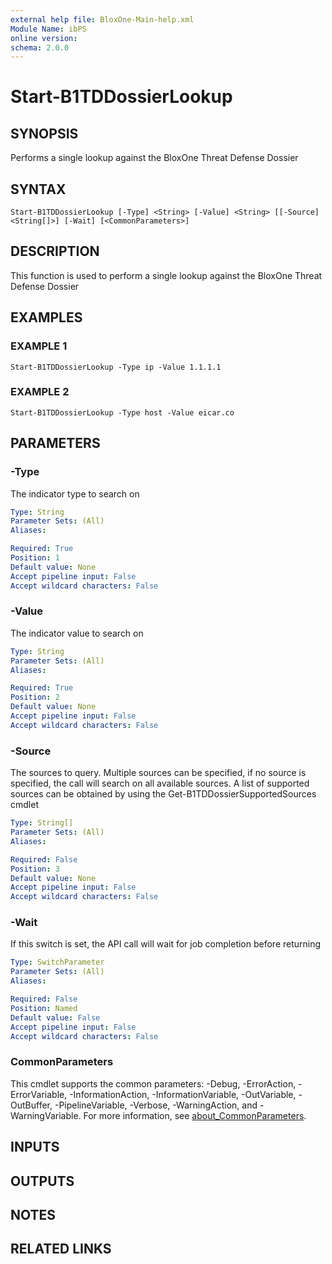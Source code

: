 ```yaml
---
external help file: BloxOne-Main-help.xml
Module Name: ibPS
online version:
schema: 2.0.0
---
```


# Start-B1TDDossierLookup

## SYNOPSIS
Performs a single lookup against the BloxOne Threat Defense Dossier

## SYNTAX

```
Start-B1TDDossierLookup [-Type] <String> [-Value] <String> [[-Source] <String[]>] [-Wait] [<CommonParameters>]
```

## DESCRIPTION
This function is used to perform a single lookup against the BloxOne Threat Defense Dossier

## EXAMPLES

### EXAMPLE 1
```
Start-B1TDDossierLookup -Type ip -Value 1.1.1.1
```

### EXAMPLE 2
```
Start-B1TDDossierLookup -Type host -Value eicar.co
```

## PARAMETERS

### -Type
The indicator type to search on

```yaml
Type: String
Parameter Sets: (All)
Aliases:

Required: True
Position: 1
Default value: None
Accept pipeline input: False
Accept wildcard characters: False
```

### -Value
The indicator value to search on

```yaml
Type: String
Parameter Sets: (All)
Aliases:

Required: True
Position: 2
Default value: None
Accept pipeline input: False
Accept wildcard characters: False
```

### -Source
The sources to query.
Multiple sources can be specified, if no source is specified, the call will search on all available sources.
A list of supported sources can be obtained by using the Get-B1TDDossierSupportedSources cmdlet

```yaml
Type: String[]
Parameter Sets: (All)
Aliases:

Required: False
Position: 3
Default value: None
Accept pipeline input: False
Accept wildcard characters: False
```

### -Wait
If this switch is set, the API call will wait for job completion before returning

```yaml
Type: SwitchParameter
Parameter Sets: (All)
Aliases:

Required: False
Position: Named
Default value: False
Accept pipeline input: False
Accept wildcard characters: False
```

### CommonParameters
This cmdlet supports the common parameters: -Debug, -ErrorAction, -ErrorVariable, -InformationAction, -InformationVariable, -OutVariable, -OutBuffer, -PipelineVariable, -Verbose, -WarningAction, and -WarningVariable. For more information, see [about_CommonParameters](http://go.microsoft.com/fwlink/?LinkID=113216).

## INPUTS

## OUTPUTS

## NOTES

## RELATED LINKS
